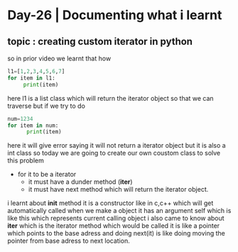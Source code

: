 # Day-26 | Documenting what i learnt
## topic : creating custom iterator in python

so in prior video we learnt that how
```python
l1=[1,2,3,4,5,6,7]
for item in l1:
     print(item)
```
here l1 is a list class which will return the iterator object so that we can traverse
but if we try to do
```python
num=1234
for item in num:
      print(item)
```
here it will give error saying it will not return a  iterator object but it is also a int class so today we are going to create our own coustom class to solve this problem
- for it to be a iterator
   - it must have a dunder method (__iter__)
   - it must have next method which will return the iterator object.

i learnt about __init__ method  it is a constructor like in c,c++ which will get automatically called when we make a object
it has an argument self which is like this which represents current calling object
i also came to know about __iter__ which is the iterator method which would be called it is like a pointer which points to the base adress and 
doing   next(it) is like doing moving the pointer from base adress to next location.

